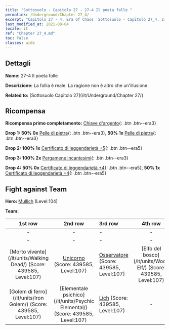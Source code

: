 ```yaml
---
title: "Sottosuolo - Capitolo 27 - 27-4 Il poeta folle "
permalink: /Underground/Chapter 27_4/
excerpt: "Capitolo 27 - 4. Era of Chaos  Sottosuolo - Capitolo 27_4. 27-4 Il poeta folle "
last_modified_at: 2021-08-04
locale: it
ref: "Chapter 27_4.md"
toc: false
classes: wide
---
```


## Dettagli

 **Nome:** 27-4 Il poeta folle 

 **Descrizione:** La follia è reale. La ragione non è altro che un'illusione.

 **Related to:** [Sottosuolo Capitolo 27](/it/Underground/Chapter 27/)

## Ricompensa

 **Ricompensa primo completamento:** [Chiave d'argento](/ItemsIT/con_693/){: .btn .btn--era3}

 **Drop 1:** **50% 0x** [Pelle di pietra](/ItemsIT/her_452/){: .btn .btn--era3}, **50% 1x** [Pelle di pietra](/ItemsIT/her_452/){: .btn .btn--era3}

 **Drop 2:** **100% 1x** [Certificato di leggendarietà +5](/ItemsIT/mat_102/){: .btn .btn--era5}

 **Drop 3:** **100% 2x** [Pergamene incantesimi](/ItemsIT/con_694/){: .btn .btn--era3}

 **Drop 4:** **50% 0x** [Certificato di leggendarietà +4](/ItemsIT/mat_95/){: .btn .btn--era5}, **50% 1x** [Certificato di leggendarietà +4](/ItemsIT/mat_95/){: .btn .btn--era5}


## Fight against Team
 **Hero:** [Mullich](/it/heroes/Mullich/) (Level:104)

 **Team:**


  | 1st row | 2nd row | 3rd row | 4th row |
  |:----:|:----:|:----|:----:|
  | - | - | - | - |
  | - | - | - | - |
  | [Morto vivente](/it/units/Walking Dead/) (Score: 439585, Level:107)  | [Unicorno](/it/units/Unicorn/) (Score: 439585, Level:107)  | [Osservatore](/it/units/Beholder/) (Score: 439585, Level:107)  | [Elfo del bosco](/it/units/Wood Elf/) (Score: 439585, Level:107)  |
  | [Golem di ferro](/it/units/Iron Golem/) (Score: 439585, Level:107)  | [Elementale psichico](/it/units/Psychic Elemental/) (Score: 439585, Level:107)  | [Lich](/it/units/Lich/) (Score: 439585, Level:107)  | - |


